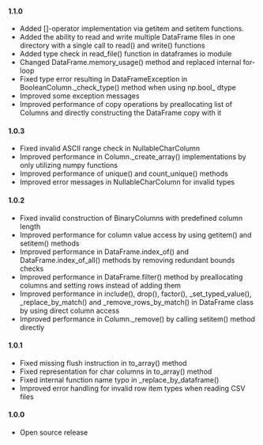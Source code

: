 #### 1.1.0
* Added []-operator implementation via getitem and setitem functions.
* Added the ability to read and write multiple DataFrame files in one directory with a single call to read() and write() functions
* Added type check in read\_file() function in dataframes io module
* Changed DataFrame.memory\_usage() method and replaced internal for-loop
* Fixed type error resulting in DataFrameException in BooleanColumn.\_check\_type() method when using np.bool\_ dtype
* Improved some exception messages
* Improved performance of copy operations by preallocating list of Columns and directly constructing the DataFrame copy with it

#### 1.0.3
* Fixed invalid ASCII range check in NullableCharColumn
* Improved performance in Column._create_array() implementations by only utilizing numpy functions
* Improved performance of unique() and count_unique() methods
* Improved error messages in NullableCharColumn for invalid types

#### 1.0.2
* Fixed invalid construction of BinaryColumns with predefined column length
* Improved performance for column value access by using getitem() and setitem() methods
* Improved performance in DataFrame.index_of() and DataFrame.index_of_all() methods by removing redundant bounds checks
* Improved performance in DataFrame.filter() method by preallocating columns and setting rows instead of adding them
* Improved performance in include(), drop(), factor(), _set_typed_value(), _replace_by_match() and _remove_rows_by_match() in DataFrame class by using direct column access
* Improved performance in Column._remove() by calling setitem() method directly

#### 1.0.1
* Fixed missing flush instruction in to_array() method
* Fixed representation for char columns in to_array() method
* Fixed internal function name typo in _replace_by_dataframe()
* Improved error handling for invalid row item types when reading CSV files

#### 1.0.0 
* Open source release

